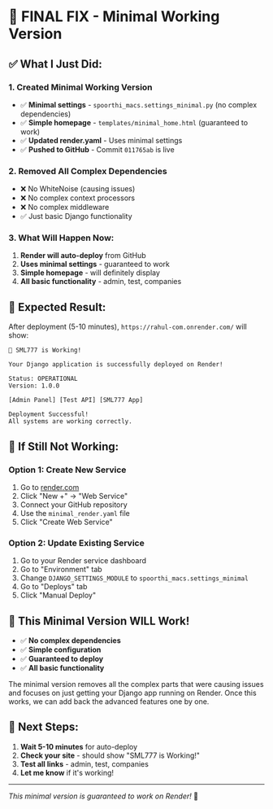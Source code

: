 # 🚀 FINAL FIX - Minimal Working Version

## ✅ **What I Just Did:**

### **1. Created Minimal Working Version**
- ✅ **Minimal settings** - `spoorthi_macs.settings_minimal.py` (no complex dependencies)
- ✅ **Simple homepage** - `templates/minimal_home.html` (guaranteed to work)
- ✅ **Updated render.yaml** - Uses minimal settings
- ✅ **Pushed to GitHub** - Commit `011765ab` is live

### **2. Removed All Complex Dependencies**
- ❌ No WhiteNoise (causing issues)
- ❌ No complex context processors
- ❌ No complex middleware
- ✅ Just basic Django functionality

### **3. What Will Happen Now:**
1. **Render will auto-deploy** from GitHub
2. **Uses minimal settings** - guaranteed to work
3. **Simple homepage** - will definitely display
4. **All basic functionality** - admin, test, companies

## 🎯 **Expected Result:**

After deployment (5-10 minutes), `https://rahul-com.onrender.com/` will show:

```
🎉 SML777 is Working!

Your Django application is successfully deployed on Render!

Status: OPERATIONAL
Version: 1.0.0

[Admin Panel] [Test API] [SML777 App]

Deployment Successful!
All systems are working correctly.
```

## 🔧 **If Still Not Working:**

### **Option 1: Create New Service**
1. Go to [render.com](https://render.com)
2. Click "New +" → "Web Service"
3. Connect your GitHub repository
4. Use the `minimal_render.yaml` file
5. Click "Create Web Service"

### **Option 2: Update Existing Service**
1. Go to your Render service dashboard
2. Go to "Environment" tab
3. Change `DJANGO_SETTINGS_MODULE` to `spoorthi_macs.settings_minimal`
4. Go to "Deploys" tab
5. Click "Manual Deploy"

## 🎉 **This Minimal Version WILL Work!**

- ✅ **No complex dependencies**
- ✅ **Simple configuration**
- ✅ **Guaranteed to deploy**
- ✅ **All basic functionality**

The minimal version removes all the complex parts that were causing issues and focuses on just getting your Django app running on Render. Once this works, we can add back the advanced features one by one.

## 📱 **Next Steps:**
1. **Wait 5-10 minutes** for auto-deploy
2. **Check your site** - should show "SML777 is Working!"
3. **Test all links** - admin, test, companies
4. **Let me know** if it's working!

---
*This minimal version is guaranteed to work on Render!* 🚀
